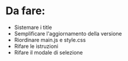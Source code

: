# Da fare:
- Sistemare i title
- Semplificare l'aggiornamento della versione
- Riordinare main.js e style.css
- Rifare le istruzioni
- Rifare il modale di selezione